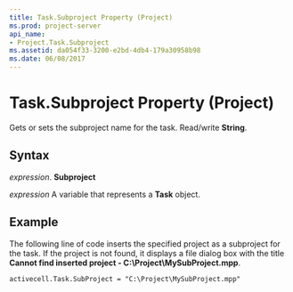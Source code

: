```yaml
---
title: Task.Subproject Property (Project)
ms.prod: project-server
api_name:
- Project.Task.Subproject
ms.assetid: da054f33-3200-e2bd-4db4-179a30958b98
ms.date: 06/08/2017
---
```



# Task.Subproject Property (Project)

Gets or sets the subproject name for the task. Read/write **String**.


## Syntax

 _expression_. **Subproject**

 _expression_ A variable that represents a **Task** object.


## Example

The following line of code inserts the specified project as a subproject for the task. If the project is not found, it displays a file dialog box with the title **Cannot find inserted project - C:\Project\MySubProject.mpp**.


```
activecell.Task.SubProject = "C:\Project\MySubProject.mpp"
```


